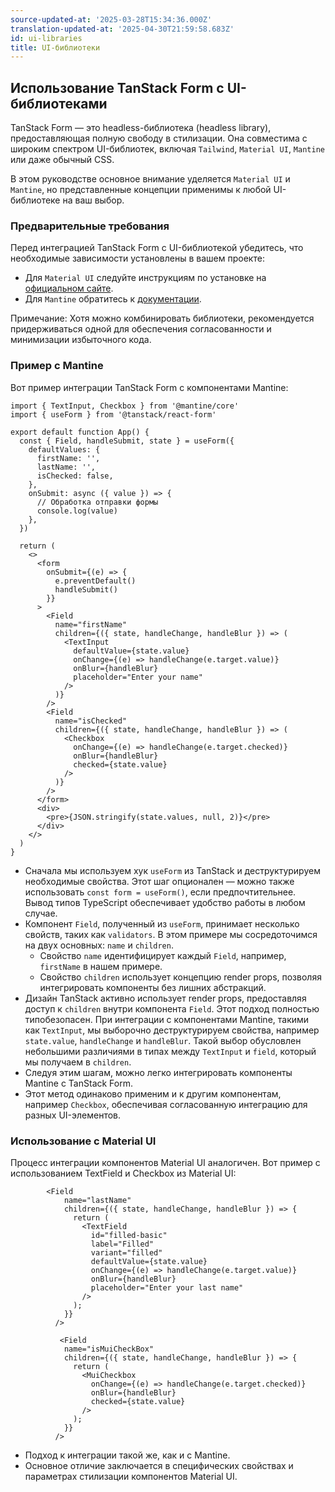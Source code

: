 ```yaml
---
source-updated-at: '2025-03-28T15:34:36.000Z'
translation-updated-at: '2025-04-30T21:59:58.683Z'
id: ui-libraries
title: UI-библиотеки
---
```


## Использование TanStack Form с UI-библиотеками

TanStack Form — это headless-библиотека (headless library), предоставляющая полную свободу в стилизации. Она совместима с широким спектром UI-библиотек, включая `Tailwind`, `Material UI`, `Mantine` или даже обычный CSS.

В этом руководстве основное внимание уделяется `Material UI` и `Mantine`, но представленные концепции применимы к любой UI-библиотеке на ваш выбор.

### Предварительные требования

Перед интеграцией TanStack Form с UI-библиотекой убедитесь, что необходимые зависимости установлены в вашем проекте:

- Для `Material UI` следуйте инструкциям по установке на [официальном сайте](https://mui.com/material-ui/getting-started/).
- Для `Mantine` обратитесь к [документации](https://mantine.dev/).

Примечание: Хотя можно комбинировать библиотеки, рекомендуется придерживаться одной для обеспечения согласованности и минимизации избыточного кода.

### Пример с Mantine

Вот пример интеграции TanStack Form с компонентами Mantine:

```tsx
import { TextInput, Checkbox } from '@mantine/core'
import { useForm } from '@tanstack/react-form'

export default function App() {
  const { Field, handleSubmit, state } = useForm({
    defaultValues: {
      firstName: '',
      lastName: '',
      isChecked: false,
    },
    onSubmit: async ({ value }) => {
      // Обработка отправки формы
      console.log(value)
    },
  })

  return (
    <>
      <form
        onSubmit={(e) => {
          e.preventDefault()
          handleSubmit()
        }}
      >
        <Field
          name="firstName"
          children={({ state, handleChange, handleBlur }) => (
            <TextInput
              defaultValue={state.value}
              onChange={(e) => handleChange(e.target.value)}
              onBlur={handleBlur}
              placeholder="Enter your name"
            />
          )}
        />
        <Field
          name="isChecked"
          children={({ state, handleChange, handleBlur }) => (
            <Checkbox
              onChange={(e) => handleChange(e.target.checked)}
              onBlur={handleBlur}
              checked={state.value}
            />
          )}
        />
      </form>
      <div>
        <pre>{JSON.stringify(state.values, null, 2)}</pre>
      </div>
    </>
  )
}
```

- Сначала мы используем хук `useForm` из TanStack и деструктурируем необходимые свойства. Этот шаг опционален — можно также использовать `const form = useForm()`, если предпочтительнее. Вывод типов TypeScript обеспечивает удобство работы в любом случае.
- Компонент `Field`, полученный из `useForm`, принимает несколько свойств, таких как `validators`. В этом примере мы сосредоточимся на двух основных: `name` и `children`.
  - Свойство `name` идентифицирует каждый `Field`, например, `firstName` в нашем примере.
  - Свойство `children` использует концепцию render props, позволяя интегрировать компоненты без лишних абстракций.
- Дизайн TanStack активно использует render props, предоставляя доступ к `children` внутри компонента `Field`. Этот подход полностью типобезопасен. При интеграции с компонентами Mantine, такими как `TextInput`, мы выборочно деструктурируем свойства, например `state.value`, `handleChange` и `handleBlur`. Такой выбор обусловлен небольшими различиями в типах между `TextInput` и `field`, который мы получаем в `children`.
- Следуя этим шагам, можно легко интегрировать компоненты Mantine с TanStack Form.
- Этот метод одинаково применим и к другим компонентам, например `Checkbox`, обеспечивая согласованную интеграцию для разных UI-элементов.

### Использование с Material UI

Процесс интеграции компонентов Material UI аналогичен. Вот пример с использованием TextField и Checkbox из Material UI:

```tsx
        <Field
            name="lastName"
            children={({ state, handleChange, handleBlur }) => {
              return (
                <TextField
                  id="filled-basic"
                  label="Filled"
                  variant="filled"
                  defaultValue={state.value}
                  onChange={(e) => handleChange(e.target.value)}
                  onBlur={handleBlur}
                  placeholder="Enter your last name"
                />
              );
            }}
          />

           <Field
            name="isMuiCheckBox"
            children={({ state, handleChange, handleBlur }) => {
              return (
                <MuiCheckbox
                  onChange={(e) => handleChange(e.target.checked)}
                  onBlur={handleBlur}
                  checked={state.value}
                />
              );
            }}
          />

```

- Подход к интеграции такой же, как и с Mantine.
- Основное отличие заключается в специфических свойствах и параметрах стилизации компонентов Material UI.
